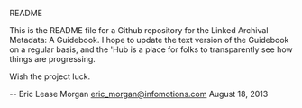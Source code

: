

README

This is the README file for a Github repository for the Linked Archival Metadata: A Guidebook. I hope to update the text version of the Guidebook on a regular basis, and the 'Hub is a place for folks to transparently see how things are progressing.

Wish the project luck.

-- 
Eric Lease Morgan <eric_morgan@infomotions.com>
August 18, 2013